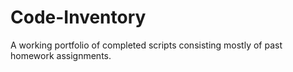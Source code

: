 # Code-Inventory
A working portfolio of completed scripts consisting mostly of past homework assignments.
